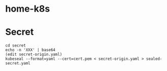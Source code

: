 # home-k8s

# Secret
```
cd secret
echo -n 'XXX' | base64
(edit secret-origin.yaml)
kubeseal --format=yaml --cert=cert.pem < secret-origin.yaml > sealed-secret.yaml
```

